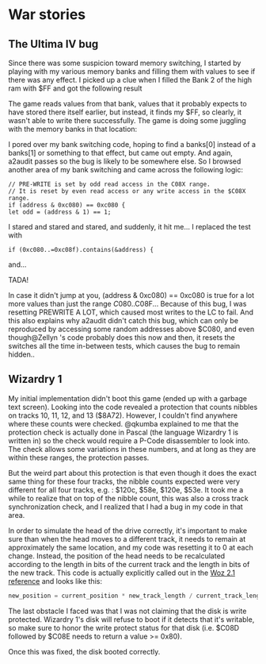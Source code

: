 
# War stories

## The Ultima IV bug

Since there was some suspicion toward memory switching, I started by playing with my various memory banks and filling
them with values to see if there was any effect. I picked up a clue when I filled the Bank 2 of the high ram with $FF
and got the following result

The game reads values from that bank, values that it probably expects to have stored there itself earlier, but instead,
it finds my $FF, so clearly, it wasn't able to write there successfully. The game is doing some juggling with the memory
banks in that location:

I pored over my bank switching code, hoping to find a banks[0] instead of a banks[1] or something to that effect, but
came out empty. And again, a2audit passes so the bug is likely to be somewhere else. So I browsed another area of my
bank switching and came across the following logic:
```
// PRE-WRITE is set by odd read access in the C08X range.
// It is reset by even read access or any write access in the $C08X range.
if (address & 0xc080) == 0xc080 {
let odd = (address & 1) == 1;
```

I stared and stared and stared, and suddenly, it hit me...
I replaced the test with
 
```
if (0xc080..=0xc08f).contains(&address) {
```

and...

TADA!

In case it didn't jump at you, (address & 0xc080) == 0xc080 is true for a lot more values than just the range
$C080..$C08F... Because of this bug, I was resetting PREWRITE A LOT, which caused most writes to the LC to fail.
And this also explains why a2audit didn't catch this bug, which can only be reproduced by accessing some random
addresses above $C080, and even though@Zellyn 's code probably does this now and then, it resets the switches
all the time in-between tests, which causes the bug to remain hidden..

## Wizardry 1

My initial implementation didn't boot this game (ended up with a garbage text screen). Looking into the
code revealed a protection that counts nibbles on tracks 10, 11, 12, and 13 ($8A72). However, I couldn't
find anywhere where these counts were checked. @qkumba explained to me that the protection check is actually
done in Pascal (the language Wizardry 1 is written in) so the check would require a P-Code disassembler
to look into. The check allows some variations in these numbers, and at long as they are within these
ranges, the protection passes.

But the weird part about this protection is that even though it does the exact same thing for these four
tracks, the nibble counts expected were very different for all four tracks, e.g. : $120c, $58e, $120e, $53e.
It took me a while to realize that on top of the nibble count, this was also a cross track synchronization
check, and I realized that I had a bug in my code in that area.

In order to simulate the head of the drive correctly, it's important to make sure than when the head
moves to a different track, it needs to remain at approximately the same location, and my code was resetting
it to 0 at each change. Instead, the position of the head needs to be recalculated according to the
length in bits of the current track and the length in bits of the new track. This code is actually explicitly
called out in the [Woz 2.1 reference](https://applesaucefdc.com/woz/reference2/) and looks like this:

```rust
new_position = current_position * new_track_length / current_track_length
```

The last obstacle I faced was that I was not claiming that the disk is write protected. Wizardry 1's disk
will refuse to boot if it detects that it's writable, so make sure to honor the write protect status
for that disk (i.e. $C08D followed by $C08E needs to return a value >= 0x80).

Once this was fixed, the disk booted correctly.
